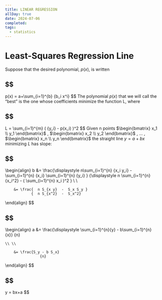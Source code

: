 ```yaml
---
title: LINEAR REGRESSION
allDay: true
date: 2024-07-06
completed: 
tags:
  - statistics
---
```

# Least-Squares Regression Line

Suppose that the desired polynomial, $p(x)$, is written
## $$
p(x) = a+\sum_{i=1}^{b} {b_i x^i}
$$
The polynomial $p(x)$ that we will call the “best” is the one whose coefficients minimize the function L, where
## $$
L = \sum_{i=1}^{m} ( {y_i} - p(x_i) )^2
$$
Given n points $\begin{bmatrix} x_1 \\ y_1 \end{bmatrix}$ , $\begin{bmatrix} x_2 \\ y_2 \end{bmatrix}$ , … , $\begin{bmatrix} x_n \\ y_n \end{bmatrix}$ the straight line  $y=a+bx$  minimizing $L$ has slope:
## $$
\begin{align}
 b &= \frac{\displaystyle  n\sum_{i=1}^{n} {x_i y_i} - \sum_{i=1}^{n} {x_i} \sum_{i=1}^{n} {y_i}   }
			{\displaystyle n \sum_{i=1}^{n} {x_i^2} -  ( \sum_{i=1}^{n} x_i )^2 } \\ \\
			
		&= \frac{  n S_{x y}  -  S_x S_y } 
				{  n S_{x^2}  -  S_x^2}
\end{align}
$$

## $$
\begin{align}
	a   &= \frac{\displaystyle \sum_{i=1}^{n}{y}  - b\sum_{i=1}^{n}{x}}
		{n}

	\\ \\

		&= \frac{S_y - b S_x} 
					{n} 
\end{align}
$$


## $$
y = bx+a
$$
